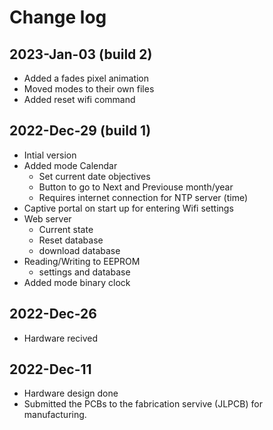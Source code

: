 # Change log

## 2023-Jan-03 (build 2)

- Added a fades pixel animation
- Moved modes to their own files
- Added reset wifi command

## 2022-Dec-29 (build 1)

- Intial version
- Added mode Calendar
  - Set current date objectives
  - Button to go to Next and Previouse month/year
  - Requires internet connection for NTP server (time)
- Captive portal on start up for entering Wifi settings
- Web server
  - Current state
  - Reset database
  - download database
- Reading/Writing to EEPROM
  - settings and database
- Added mode binary clock

## 2022-Dec-26

- Hardware recived

## 2022-Dec-11

- Hardware design done
- Submitted the PCBs to the fabrication servive (JLPCB) for manufacturing.
